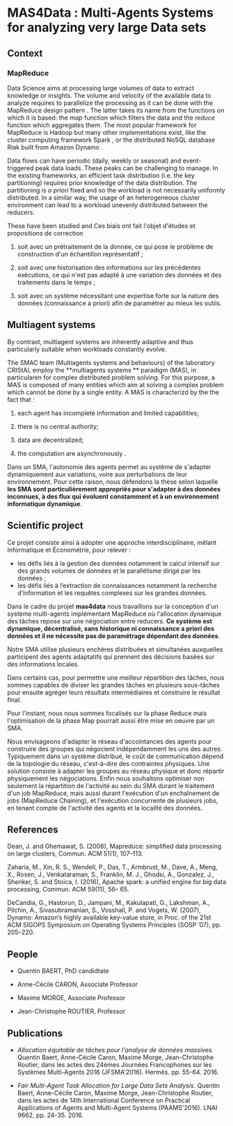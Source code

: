 # MAS4Data : Multi-Agents Systems for analyzing very large Data sets 

## Context 

### MapReduce

Data Science aims at processing large volumes of data to extract
knowledge or insights. The volume and velocity of the available data to
analyze requires to parallelize the processing as it can be done with
the MapReduce design pattern [](). The latter takes its
name from the functions on which it is based: the *map* function
which filters the data and the *reduce* function which aggregates
them. The most popular framework for MapReduce is Hadoop but many
other implementations exist, like the cluster computing framework
Spark [](), or the distributed NoSQL database Riak
built from Amazon Dynamo []().


Data flows can have periodic (daily, weekly or seasonal) and
event-triggered peak data loads. These peaks can be challenging to
manage. In the existing frameworks, an efficient task distribution
(i.e. the key partitioning) requires prior knowledge of the data
distribution. The partitioning is *a priori* fixed and so the workload
is not necessarily uniformly distributed. In a similar way, the usage
of an heterogeneous cluster environment can lead to a workload
unevenly distributed between the reducers. 

These have been studied and
Ces biais ont fait l'objet d'études
 et propositions de correction

1.  soit avec un prétraitement de la donnée, ce
qui pose le problème de construction d'un échantillon représentatif ;

2. soit avec une historisation des informations sur les précédentes
exécutions, ce qui n'est pas adapté à une variation des données et des
traitements dans le temps ;

3. soit avec un système nécessitant une
expertise forte sur la nature des données (connaissance a priori) afin
de paramétrer au mieux les outils.

## Multiagent systems

By contrast, multiagent
systems are inherently adaptive and thus particularly suitable when
workloads constantly evolve.

The SMAC team (Multiagents systems and behaviours) of the laboratory
CRIStAL employ the **multiagents systems ** paradigm (MAS), in
particularen for complex distributed problem solving. For this
purpose, a MAS is composed of many entities which aim at solving a
complex problem which cannot be done by a single entity. A MAS is
characterizd by the the fact that :

1. each agent has incomplete information and limited capabilities;

2. there is no central authority;

3. data are decentralized;

4. the computation are asynchronously .

Dans un SMA, l'autonomie des agents permet au système de s'adapter
dynamiquement aux variations, voire aux perturbations de leur
environnement.  Pour cette raison, nous défendons la thèse selon
laquelle **les SMA sont particulièrement appropriés pour
s'adapter à des données inconnues, à des flux qui évoluent constamment
et à un environnement informatique dynamique**.

    
## Scientific project

Ce projet consiste ainsi à adopter une approche interdisciplinaire,
mêlant Informatique et Économétrie, pour relever :
*	les défis liés à la gestion des données notamment le calcul
     intensif sur des grands volumes de données et le parallélisme
     dirigé par les données ;  
*	les défis liés à l’extraction de connaissances notamment la
     recherche d’information et les requêtes complexes sur les grandes
     données.  

Dans le cadre du projet **mas4data** nous travaillons sur la
conception d'un système multi-agents implémentant MapReduce où
l'allocation dynamique des tâches repose sur une négociation entre
reducers.  **Ce système est dynamique, décentralisé, sans historique
ni connaissance a priori des données et il ne nécessite pas de
paramétrage dépendant des données**.
  
Notre SMA utilise plusieurs enchères distribuées et simultanées auxquelles
participent des agents adaptatifs qui prennent des décisions basées
sur des informations locales.

Dans certains cas, pour permettre une meilleur répartition des tâches, nous sommes
capables de diviser les grandes tâches en plusieurs sous-tâches pour ensuite agréger
leurs résultats intermédiaires  et construire le résultat final.

Pour l'instant, nous nous sommes focalisés sur la phase Reduce mais
l'optimisation de la phase Map pourrait aussi être mise en oeuvre par
un SMA.  

Nous envisageons d'adapter le réseau d'accointances des
agents pour construire des groupes qui négocient indépendamment les
uns des autres. Typiquement dans un système distribué, le coût de
communication dépend de la topologie du réseau, c'est-à-dire des
contraintes physiques. Une solution consiste à adapter les groupes au
réseau physique et donc répartir physiquement les négociations.  Enfin
nous souhaitons optimiser non seulement la répartition de l'activité
au sein du SMA durant le traitement d'un job MapReduce, mais aussi
durant l'exécution d'un enchaînement de jobs (MapReduce Chaining), et
l'exécution concurrente de plusieurs jobs, en tenant compte de
l'activité des agents et la localité des données.

## References

Dean, J. and Ghemawat, S. (2008), Mapreduce: simplified data
processing on large clusters, Commun. ACM 51(1), 107–113.

Zaharia, M., Xin, R. S., Wendell, P., Das, T., Armbrust, M., Dave, A.,
Meng, X., Rosen, J., Venkataraman, S., Franklin, M. J., Ghodsi, A.,
Gonzalez, J., Shenker, S. and Stoica, I. (2016), Apache spark: a
unified engine for big data processing, Commun. ACM 59(11), 56– 65.

DeCandia, G., Hastorun, D., Jampani, M., Kakulapati, G., Lakshman, A.,
Pilchin, A., Sivasubramanian, S., Vosshall, P. and Vogels,
W. (2007), Dynamo: Amazon’s highly available key-value store, in
Proc. of the 21st ACM SIGOPS Symposium on Operating Systems
Principles (SOSP ’07), pp. 205–220.

## People

* Quentin BAERT, PhD candidtate

* Anne-Cécile CARON,  Associate Professor

* Maxime MORGE, Associate Professor

* Jean-Christophe ROUTIER, Professor


## Publications

- *Allocation équitable de tâches pour l'analyse de données massives.*
Quentin Baert, Anne-Cécile Caron, Maxime Morge, Jean-Christophe
Routier, dans les actes des 24èmes Journées Francophones sur les
Systèmes Multi-Agents 2016 (JFSMA'2016). Hermès. pp. 55-64. 2016.

- *Fair Multi-Agent Task Allocation for Large Data Sets Analysis.*
Quentin Baert, Anne-Cécile Caron, Maxime Morge, Jean-Christophe
Routier, dans les actes de 14th International Conference on Practical
Applications of Agents and Multi-Agent Systems (PAAMS'2016). LNAI
9662, pp. 24-35. 2016.

